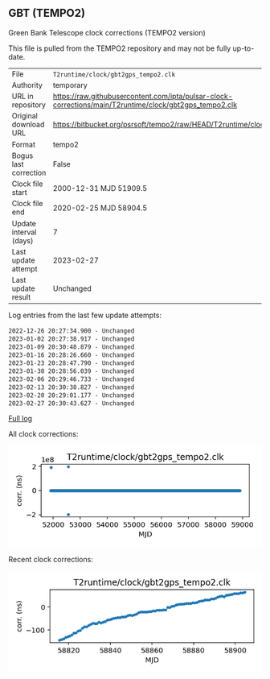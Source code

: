 
## GBT (TEMPO2)

Green Bank Telescope clock corrections (TEMPO2 version)

This file is pulled from the TEMPO2 repository and may not be fully
up-to-date.

|     |     |
|:--- |:--- |
| File | `T2runtime/clock/gbt2gps_tempo2.clk` |
| Authority | temporary |
| URL in repository | <https://raw.githubusercontent.com/ipta/pulsar-clock-corrections/main/T2runtime/clock/gbt2gps_tempo2.clk> |
| Original download URL | <https://bitbucket.org/psrsoft/tempo2/raw/HEAD/T2runtime/clock/gbt2gps.clk> |
| Format | tempo2 |
| Bogus last correction | False |
| Clock file start | 2000-12-31 MJD 51909.5 |
| Clock file end | 2020-02-25 MJD 58904.5 |
| Update interval (days) | 7 |
| Last update attempt | 2023-02-27 |
| Last update result | Unchanged |

Log entries from the last few update attempts:
```
2022-12-26 20:27:34.900 - Unchanged
2023-01-02 20:27:38.917 - Unchanged
2023-01-09 20:30:48.879 - Unchanged
2023-01-16 20:28:26.660 - Unchanged
2023-01-23 20:28:47.790 - Unchanged
2023-01-30 20:28:56.039 - Unchanged
2023-02-06 20:29:46.733 - Unchanged
2023-02-13 20:30:38.827 - Unchanged
2023-02-20 20:29:01.177 - Unchanged
2023-02-27 20:30:43.627 - Unchanged
```
[Full log](https://raw.githubusercontent.com/ipta/pulsar-clock-corrections/main/log/T2runtime/clock/gbt2gps_tempo2.clk.log)


All clock corrections:

![plot of all clock corrections](gbt2gps_tempo2.clk.png "All corrections")

Recent clock corrections:

![plot of recent clock corrections](gbt2gps_tempo2.clk.short.png "Recent corrections")

